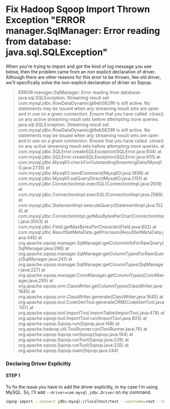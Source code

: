 # Fix Hadoop Sqoop Import Thrown Exception "ERROR manager.SqlManager: Error reading from database: java.sql.SQLException"

When you're trying to import and got the kind of log message you see below, then the problem came from an non explicit declaration of driver. Although there are other reasons for this error to be thrown, like old driver, we'll specifically solve the non-explicit declaration of driver on Sqoop. 

> ERROR manager.SqlManager: Error reading from database: java.sql.SQLException: Streaming result set com.mysql.jdbc.RowDataDynamic@6eb58296 is still active. No statements may be issued when any streaming result sets are open and in use on a given connection. Ensure that you have called .close() on any active streaming result sets before attempting more queries.
java.sql.SQLException: Streaming result set com.mysql.jdbc.RowDataDynamic@6eb58296 is still active. No statements may be issued when any streaming result sets are open and in use on a given connection. Ensure that you have called .close() on any active streaming result sets before attempting more queries.
>        at com.mysql.jdbc.SQLError.createSQLException(SQLError.java:934)
>        at com.mysql.jdbc.SQLError.createSQLException(SQLError.java:931)
>        at com.mysql.jdbc.MysqlIO.checkForOutstandingStreamingData(MysqlIO.java:2735)
>        at com.mysql.jdbc.MysqlIO.sendCommand(MysqlIO.java:1899)
>        at com.mysql.jdbc.MysqlIO.sqlQueryDirect(MysqlIO.java:2151)
>        at com.mysql.jdbc.ConnectionImpl.execSQL(ConnectionImpl.java:2619)
>        at com.mysql.jdbc.ConnectionImpl.execSQL(ConnectionImpl.java:2569)
>        at com.mysql.jdbc.StatementImpl.executeQuery(StatementImpl.java:1524)
>        at com.mysql.jdbc.ConnectionImpl.getMaxBytesPerChar(ConnectionImpl.java:3003)
>        at com.mysql.jdbc.Field.getMaxBytesPerCharacter(Field.java:602)
>        at com.mysql.jdbc.ResultSetMetaData.getPrecision(ResultSetMetaData.java:445)
>        at org.apache.sqoop.manager.SqlManager.getColumnInfoForRawQuery(SqlManager.java:286)
>        at org.apache.sqoop.manager.SqlManager.getColumnTypesForRawQuery(SqlManager.java:241)
>        at org.apache.sqoop.manager.SqlManager.getColumnTypes(SqlManager.java:227)
>        at org.apache.sqoop.manager.ConnManager.getColumnTypes(ConnManager.java:295)
>        at org.apache.sqoop.orm.ClassWriter.getColumnTypes(ClassWriter.java:1845)
>        at org.apache.sqoop.orm.ClassWriter.generate(ClassWriter.java:1645)
>        at org.apache.sqoop.tool.CodeGenTool.generateORM(CodeGenTool.java:107)
>        at org.apache.sqoop.tool.ImportTool.importTable(ImportTool.java:478)
>        at org.apache.sqoop.tool.ImportTool.run(ImportTool.java:605)
>        at org.apache.sqoop.Sqoop.run(Sqoop.java:148)
>        at org.apache.hadoop.util.ToolRunner.run(ToolRunner.java:76)
>        at org.apache.sqoop.Sqoop.runSqoop(Sqoop.java:184)
>        at org.apache.sqoop.Sqoop.runTool(Sqoop.java:226)
>        at org.apache.sqoop.Sqoop.runTool(Sqoop.java:235)
>        at org.apache.sqoop.Sqoop.main(Sqoop.java:244)

### Declaring Driver Explicitly

#### STEP 1

To fix the issue you have to add the driver explicitly, in my case I'm using MySQL. So, I'll add `--driver=com.mysql.jdbc.Driver` on my command.

```bash
sqoop import --connect jdbc:mysql://localhost/test --username=root --table=salaries --driver=com.mysql.jdbc.Driver
```
